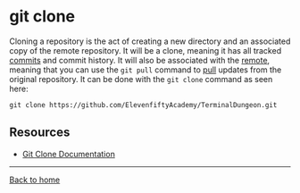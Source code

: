 # git clone

Cloning a repository is the act of creating a new directory and an associated copy of the remote repository. It will be a clone, meaning it has all tracked [commits](./Commit.md) and commit history. It will also be associated with the [remote](Remote.md), meaning that you can use the `git pull` command to [pull](./Pull.md) updates from the original repository. It can be done with the `git clone` command as seen here:

```
git clone https://github.com/ElevenfiftyAcademy/TerminalDungeon.git
```

## Resources 

- [Git Clone Documentation](https://git-scm.com/docs/git-clone)

---

[Back to home](../README.md)